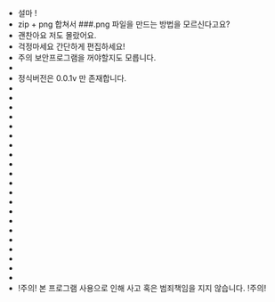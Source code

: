 + 설마 ! 
+ zip + png 합쳐서 ###.png 파일을 만드는 방법을 모르신다고요?
+ 괜찬아요 저도 몰랐어요.
+ 걱정마세요 간단하게 편집하세요!
+ 주의 보안프로그램을 꺼야할지도 모릅니다.
+ 
+ 정식버전은 0.0.1v 만 존재합니다.
+ 
+ 
+ 
+ 
+ 
+ 
+ 
+ 
+ 
+ 
+ 
+ 
+ 
+ 
+ 
+ 
+ 
+ 
+ 
+ 
+ 
+ !주의! 본 프로그램 사용으로 인해 사고 혹은 범죄책임을 지지 않습니다. !주의!
